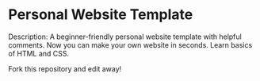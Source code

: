 # Personal Website Template

Description: A beginner-friendly personal website template with helpful comments.
Now you can make your own website in seconds.
Learn basics of HTML and CSS.

Fork this repository and edit away!
